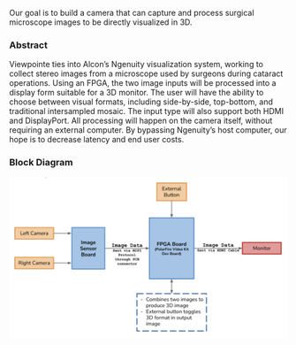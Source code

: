 Our goal is to build a camera that can capture and process surgical microscope images to be directly visualized in 3D.
### Abstract
Viewpointe ties into Alcon’s Ngenuity visualization system, working to collect stereo images from a microscope used by surgeons during cataract operations. Using an FPGA, the two image inputs will be processed into a display form suitable for a 3D monitor. The user will have the ability to choose between visual formats, including side-by-side, top-bottom, and traditional intersampled mosaic. The input type will also support both HDMI and DisplayPort. All processing will happen on the camera itself, without requiring an external computer. By bypassing Ngenuity’s host computer, our hope is to decrease latency and end user costs.

### Block Diagram
![Image](blockdiagram.png)
